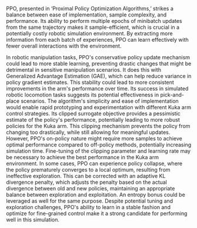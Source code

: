 PPO, presented in ‘Proximal Policy Optimization Algorithms,’ strikes a balance between ease of implementation, sample complexity, and performance. Its ability to perform multiple epochs of minibatch updates from the same trajectory makes it sample-efficient, which is crucial in a potentially costly robotic simulation environment. By extracting more information from each batch of experiences, PPO can learn effectively with fewer overall interactions with the environment.

In robotic manipulation tasks, PPO's conservative policy update mechanism could lead to more stable learning, preventing drastic changes that might be detrimental in sensitive manipulation scenarios. It does this with Generalized Advantage Estimation (GAE), which can help reduce variance in policy gradient estimates. This stability could lead to more consistent improvements in the arm's performance over time. Its success in simulated robotic locomotion tasks suggests its potential effectiveness in pick-and-place scenarios. The algorithm's simplicity and ease of implementation would enable rapid prototyping and experimentation with different Kuka arm control strategies. Its clipped surrogate objective provides a pessimistic estimate of the policy's performance, potentially leading to more robust policies for the Kuka arm. This clipping mechanism prevents the policy from changing too drastically, while still allowing for meaningful updates. However, PPO's on-policy nature might require more samples to achieve optimal performance compared to off-policy methods, potentially increasing simulation time. Fine-tuning of the clipping parameter and learning rate may be necessary to achieve the best performance in the Kuka arm environment. In some cases, PPO can experience policy collapse, where the policy prematurely converges to a local optimum, resulting from ineffective exploration. This can be corrected with an adaptive KL divergence penalty, which adjusts the penalty based on the actual divergence between old and new policies, maintaining an appropriate balance between exploration and exploitation. An entropy bonus could be leveraged as well for the same purpose. Despite potential tuning and exploration challenges, PPO's ability to learn in a stable fashion and optimize for fine-grained control make it a strong candidate for performing well in this simulation.